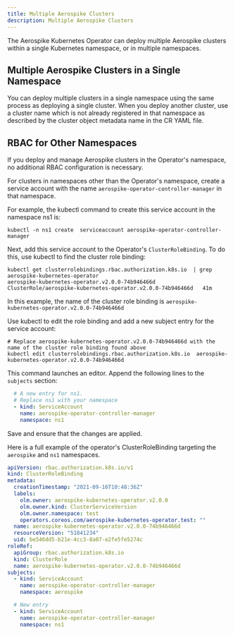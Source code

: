 ```yaml
---
title: Multiple Aerospike Clusters
description: Multiple Aerospike Clusters
---
```


The Aerospike Kubernetes Operator can deploy multiple Aerospike clusters within a single Kubernetes namespace, or in multiple namespaces.

## Multiple Aerospike Clusters in a Single Namespace

You can deploy multiple clusters in a single namespace using the same process as deploying a single cluster. When you deploy another cluster, use a cluster name which is not already registered in that namespace as described by the cluster object metadata name in the CR YAML file.

## RBAC for Other Namespaces

If you deploy and manage Aerospike clusters in the Operator's namespace, no additional RBAC configuration is necessary.

For clusters in namespaces other than the Operator's namespace, create a service account with the name `aerospike-operator-controller-manager` in that namespace.

For example, the kubectl command to create this service account in the namespace ns1 is:

```shell
kubectl -n ns1 create  serviceaccount aerospike-operator-controller-manager
```

Next, add this service account to the Operator's `ClusterRoleBinding`. To do this, use kubectl to find the cluster role binding:

```shell
kubectl get clusterrolebindings.rbac.authorization.k8s.io  | grep aerospike-kubernetes-operator
aerospike-kubernetes-operator.v2.0.0-74b946466d                 ClusterRole/aerospike-kubernetes-operator.v2.0.0-74b946466d   41m
```

In this example, the name of the cluster role binding is `aerospike-kubernetes-operator.v2.0.0-74b946466d`

Use kubectl to edit the role binding and add a new subject entry for the service account:

```shell
# Replace aerospike-kubernetes-operator.v2.0.0-74b946466d with the name of the cluster role binding found above
kubectl edit clusterrolebindings.rbac.authorization.k8s.io  aerospike-kubernetes-operator.v2.0.0-74b946466d
```

This command launches an editor. Append the following lines to the `subjects` section:

```yaml
  # A new entry for ns1.
  # Replace ns1 with your namespace
  - kind: ServiceAccount
    name: aerospike-operator-controller-manager
    namespace: ns1
```

Save and ensure that the changes are applied.

Here is a full example of the operator's ClusterRoleBinding targeting the `aerospike` and `ns1` namespaces.

```yaml
apiVersion: rbac.authorization.k8s.io/v1
kind: ClusterRoleBinding
metadata:
  creationTimestamp: "2021-09-16T10:48:36Z"
  labels:
    olm.owner: aerospike-kubernetes-operator.v2.0.0
    olm.owner.kind: ClusterServiceVersion
    olm.owner.namespace: test
    operators.coreos.com/aerospike-kubernetes-operator.test: ""
  name: aerospike-kubernetes-operator.v2.0.0-74b946466d
  resourceVersion: "51841234"
  uid: be546dd5-b21e-4cc3-8a07-e2fe5fe5274c
roleRef:
  apiGroup: rbac.authorization.k8s.io
  kind: ClusterRole
  name: aerospike-kubernetes-operator.v2.0.0-74b946466d
subjects:
  - kind: ServiceAccount
    name: aerospike-operator-controller-manager
    namespace: aerospike

  # New entry
  - kind: ServiceAccount
    name: aerospike-operator-controller-manager
    namespace: ns1     
```
